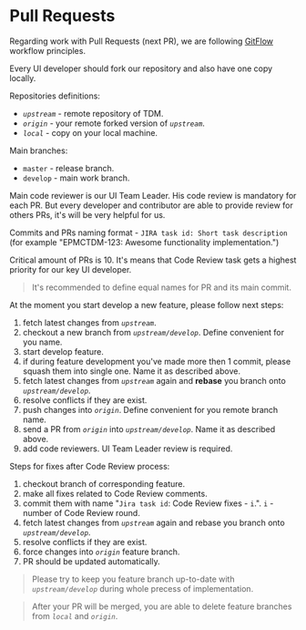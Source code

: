 # Pull Requests

Regarding work with Pull Requests (next PR), we are following [GitFlow](https://www.atlassian.com/git/tutorials/comparing-workflows/gitflow-workflow) workflow principles.

Every UI developer should fork our repository and also have one copy locally.

Repositories definitions:

- _`upstream`_ - remote repository of TDM.
- _`origin`_ - your remote forked version of _`upstream`_.
- _`local`_ - copy on your local machine.

Main branches:

- `master` - release branch.
- `develop` - main work branch.

Main code reviewer is our UI Team Leader. His code review is mandatory for each PR. But every developer and contributor are able to provide review for others PRs, it's will be very helpful for us.

Commits and PRs naming format - `JIRA task id: Short task description` (for example "EPMCTDM-123: Awesome functionality implementation.")

Critical amount of PRs is 10. It's means that Code Review task gets a highest priority for our key UI developer.

> It's recommended to define equal names for PR and its main commit.

At the moment you start develop a new feature, please follow next steps:

1. fetch latest changes from _`upstream`_.
2. checkout a new branch from _`upstream/develop`_. Define convenient for you name.
3. start develop feature.
4. if during feature development you've made more then 1 commit, please squash them into single one. Name it as described above.
5. fetch latest changes from _`upstream`_ again and **rebase** you branch onto _`upstream/develop`_.
6. resolve conflicts if they are exist.
7. push changes into _`origin`_. Define convenient for you remote branch name.
8. send a PR from _`origin`_ into _`upstream/develop`_. Name it as described above.
9. add code reviewers. UI Team Leader review is required.

Steps for fixes after Code Review process:

1. checkout branch of corresponding feature.
2. make all fixes related to Code Review comments.
3. commit them with name "`Jira task id`: Code Review fixes - `i`.". `i` - number of Code Review round.
4. fetch latest changes from _`upstream`_ again and rebase you branch onto _`upstream/develop`_.
5. resolve conflicts if they are exist.
6. force changes into _`origin`_ feature branch.
7. PR should be updated automatically.

> Please try to keep you feature branch up-to-date with _`upstream/develop`_ during whole precess of implementation.

> After your PR will be merged, you are able to delete feature branches from _`local`_ and _`origin`_.
